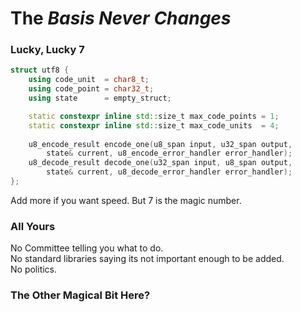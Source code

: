 # The _Basis Never Changes_


### Lucky, Lucky 7

```cpp
struct utf8 {
	using code_unit  = char8_t;
	using code_point = char32_t;
	using state      = empty_struct;

	static constexpr inline std::size_t max_code_points = 1;
	static constexpr inline std::size_t max_code_units  = 4;
	
	u8_encode_result encode_one(u8_span input, u32_span output,
		state& current, u8_encode_error_handler error_handler);
	u8_decode_result decode_one(u32_span input, u8_span output,
		state& current, u8_decode_error_handler error_handler);
};
```

Add more if you want speed. But 7 is the magic number.


### All Yours

No Committee telling you what to do.  
No standard libraries saying its not important enough to be added.  
No politics.


### The Other Magical Bit Here?
